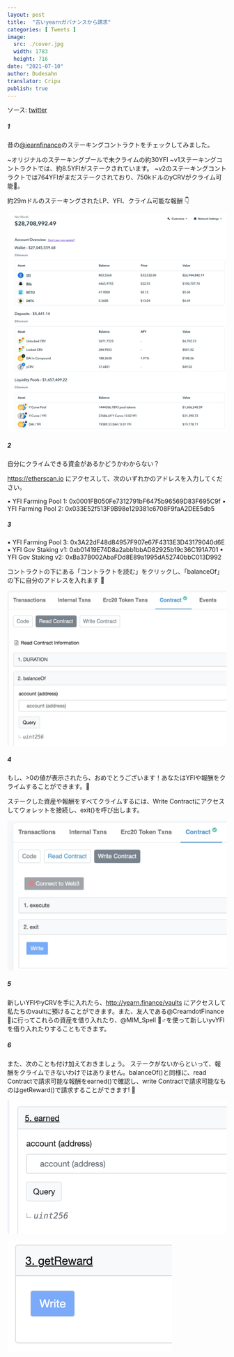 ```yaml
---
layout: post
title:  "古いyearnガバナンスから請求"
categories: [ Tweets ]
image:
  src: ./cover.jpg
  width: 1783
  height: 716
date: "2021-07-10"
author: Dudesahn
translator: Cripu
publish: true
---
```


ソース: [twitter](https://twitter.com/dudesahn/status/1413567068583104512)

##### 1

昔の[@iearnfinance](https://twitter.com/iearnfinance)のステーキングコントラクトをチェックしてみました。

~オリジナルのステーキングプールで未クライムの約30YFI
~v1ステーキングコントラクトでは、約8.5YFIがステークされています。
~v2のステーキングコントラクトでは764YFIがまだステークされており、750kドルのyCRVがクライム可能😬。

約29mドルのステーキングされたLP、YFI、クライム可能な報酬 :point_down:

![](image1.png)

##### 2

自分にクライムできる資金があるかどうかわからない？

https://etherscan.io にアクセスして、次のいずれかのアドレスを入力してください。

• YFI Farming Pool 1: 0x0001FB050Fe7312791bF6475b96569D83F695C9f
• YFI Farming Pool 2: 0x033E52f513F9B98e129381c6708F9faA2DEE5db5

##### 3

• YFI Farming Pool 3: 0x3A22dF48d84957F907e67F4313E3D43179040d6E
• YFI Gov Staking v1: 0xb01419E74D8a2abb1bbAD82925b19c36C191A701
• YFI Gov Staking v2: 0xBa37B002AbaFDd8E89a1995dA52740bbC013D992

コントラクトの下にある「コントラクトを読む」をクリックし、「balanceOf」の下に自分のアドレスを入れます 👀

![](image2.png)

##### 4

もし、>0の値が表示されたら、おめでとうございます！あなたはYFIや報酬をクライムすることができます。:partying_face:

ステークした資産や報酬をすべてクライムするには、Write Contractにアクセスしてウォレットを接続し、exit()を呼び出します。

![](image3.png)

##### 5

新しいYFIやyCRVを手に入れたら、http://yearn.finance/vaults にアクセスして私たちのvaultに預けることができます。また、友人である@CreamdotFinance🍦に行ってこれらの資産を借り入れたり、@MIM_Spell 🧙♂️を使って新しいyvYFIを借り入れたりすることもできます。

##### 6

また、次のことも付け加えておきましょう。
ステークがないからといって、報酬をクライムできないわけではありません。balanceOf()と同様に、read Contractで請求可能な報酬をearned()で確認し、write Contractで請求可能なものはgetReward()で請求することができます! 🤑

![](image4.png?w=694&h=422) </br>

![](image5.png?w=378&h=252)